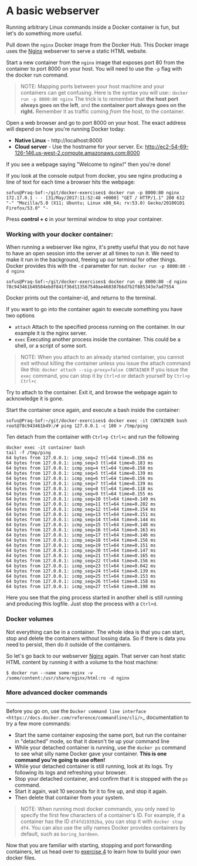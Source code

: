 # A basic webserver


Running arbitrary Linux commands inside a Docker container is fun, but let's do something more useful.

Pull down the ``nginx`` Docker image from the Docker Hub. This Docker image uses the [Nginx](http://nginx.org/) webserver to serve a static HTML website.

Start a new container from the ``nginx`` image that exposes port 80 from the container to port 8000 on your host. You will need to use the ``-p`` flag with the docker run command.


> NOTE:
  Mapping ports between your host machine and your containers can get confusing. Here is the syntax you will use::
  `docker run -p 8000:80 nginx`
  The trick is to remember that **the host port always goes on the left**, and **the container port always goes on the right.**
  Remember it as traffic coming _from_ the host, _to_ the container.

Open a web browser and go to port 8000 on your host. The exact address will depend on how you're running Docker today:

* **Native Linux** - http://localhost:8000
* **Cloud server** - Use the hostname for your server. Ex: http://ec2-54-69-126-146.us-west-2.compute.amazonaws.com:8000

If you see a webpage saying "Welcome to nginx!" then you're done!

If you look at the console output from docker, you see nginx producing a line of text for each time a browser hits the webpage:

```
sofus@Praq-Sof:~/git/docker-exercises$ docker run -p 8000:80 nginx
172.17.0.1 - - [31/May/2017:11:52:48 +0000] "GET / HTTP/1.1" 200 612 "-" "Mozilla/5.0 (X11; Ubuntu; Linux x86_64; rv:53.0) Gecko/20100101 Firefox/53.0" "-
```

Press **control + c** in your terminal window to stop your container.

### Working with your docker container:

When running a webserver like nginx, it's pretty useful that you do not have to have an open session into the server at all times to run it.
We need to make it run in the background, freeing up our terminal for other things.
Docker provides this with the `-d` parameter for run.
`docker run -p 8000:80 -d nginx`

```
sofus@Praq-Sof:~/git/docker-exercises$ docker run -p 8000:80 -d nginx
78c943461b49584ebdf841f36d113567540ae460387bbd7b2f885343e7ad7554
```

Docker prints out the container-id, and returns to the terminal.

If you want to go into the container again to execute something you have two options

- ``attach``  Attach to the specified process running on the container. In our example it is the nginx server.
- ``exec`` Executing another process inside the container. This could be a shell, or a script of some sort.

> NOTE:
  When you attach to an already started container, you cannot exit without killing the container unless you issue the attach command like this:
  ``docker attach --sig-proxy=false CONTAINER``
  If you issue the `exec` command, you can stop it by `Ctrl+d` or detach yourself by `Ctrl+p Ctrl+c`

Try to attach to the container. Exit it, and browse the webpage again to acknowledge it is gone.

Start the container once again, and execute a bash inside the container:

```
sofus@Praq-Sof:~/git/docker-exercises$ docker exec -it CONTAINER bash
root@78c943461b49:/# ping 127.0.0.1 -c 100 > /tmp/ping

```
Ten detach from the container with `Ctrl+p Ctrl+c` and run the following
```
docker exec -it container bash
tail -f /tmp/ping
64 bytes from 127.0.0.1: icmp_seq=2 ttl=64 time=0.156 ms
64 bytes from 127.0.0.1: icmp_seq=3 ttl=64 time=0.183 ms
64 bytes from 127.0.0.1: icmp_seq=4 ttl=64 time=0.158 ms
64 bytes from 127.0.0.1: icmp_seq=5 ttl=64 time=0.139 ms
64 bytes from 127.0.0.1: icmp_seq=6 ttl=64 time=0.156 ms
64 bytes from 127.0.0.1: icmp_seq=7 ttl=64 time=0.139 ms
64 bytes from 127.0.0.1: icmp_seq=8 ttl=64 time=0.118 ms
64 bytes from 127.0.0.1: icmp_seq=9 ttl=64 time=0.155 ms
64 bytes from 127.0.0.1: icmp_seq=10 ttl=64 time=0.149 ms
64 bytes from 127.0.0.1: icmp_seq=11 ttl=64 time=0.202 ms
64 bytes from 127.0.0.1: icmp_seq=12 ttl=64 time=0.154 ms
64 bytes from 127.0.0.1: icmp_seq=13 ttl=64 time=0.151 ms
64 bytes from 127.0.0.1: icmp_seq=14 ttl=64 time=0.144 ms
64 bytes from 127.0.0.1: icmp_seq=15 ttl=64 time=0.148 ms
64 bytes from 127.0.0.1: icmp_seq=16 ttl=64 time=0.163 ms
64 bytes from 127.0.0.1: icmp_seq=17 ttl=64 time=0.146 ms
64 bytes from 127.0.0.1: icmp_seq=18 ttl=64 time=0.156 ms
64 bytes from 127.0.0.1: icmp_seq=19 ttl=64 time=0.151 ms
64 bytes from 127.0.0.1: icmp_seq=20 ttl=64 time=0.147 ms
64 bytes from 127.0.0.1: icmp_seq=21 ttl=64 time=0.165 ms
64 bytes from 127.0.0.1: icmp_seq=22 ttl=64 time=0.156 ms
64 bytes from 127.0.0.1: icmp_seq=23 ttl=64 time=0.042 ms
64 bytes from 127.0.0.1: icmp_seq=24 ttl=64 time=0.139 ms
64 bytes from 127.0.0.1: icmp_seq=25 ttl=64 time=0.153 ms
64 bytes from 127.0.0.1: icmp_seq=26 ttl=64 time=0.158 ms
64 bytes from 127.0.0.1: icmp_seq=27 ttl=64 time=0.198 ms
```

Here you see that the ping process started in another shell is still running and producing this logfile.
Just stop the process with a `Ctrl+d`.

### Docker volumes

Not everything can be in a container. The whole idea is that you can start, stop and delete the containers without lossing data. So if there is data you need to persist, then do it outside of the containers.

So let's go back to our webserver [Nginx](https://hub.docker.com/_/nginx/) again. That server can host static HTML content by running it with a volume to the host machine:
```
$ docker run --name some-nginx -v /some/content:/usr/share/nginx/html:ro -d nginx
```


### More advanced docker commands
-----------------------------

Before you go on, use the `Docker command line interface <https://docs.docker.com/reference/commandline/cli/>`_ documentation to try a few more commands:

* Start the same container exposing the same port, but run the container in "detached" mode, so that it doesn't tie up your command line
* While your detached container is running, use the ``docker ps`` command to see what silly name Docker gave your container. **This is one command you're going to use often!**
* While your detached container is still running, look at its logs. Try following its logs and refreshing your browser.
* Stop your detached container, and confirm that it is stopped with the `ps` command.
* Start it again, wait 10 seconds for it to fire up, and stop it again.
* Then delete that container from your system.

> NOTE:
    When running most docker commands, you only need to specify the first few characters of a container's ID.
    For example, if a container has the ID ``df4fd19392ba``, you can stop it with ``docker stop df4``.
    You can also use the silly names Docker provides containers by default, such as ``boring_bardeen``.

Now that you are familiar with starting, stopping and port forwarding containers, let us head over to [exercise 4](./4.md) to learn how to build your own docker files.
